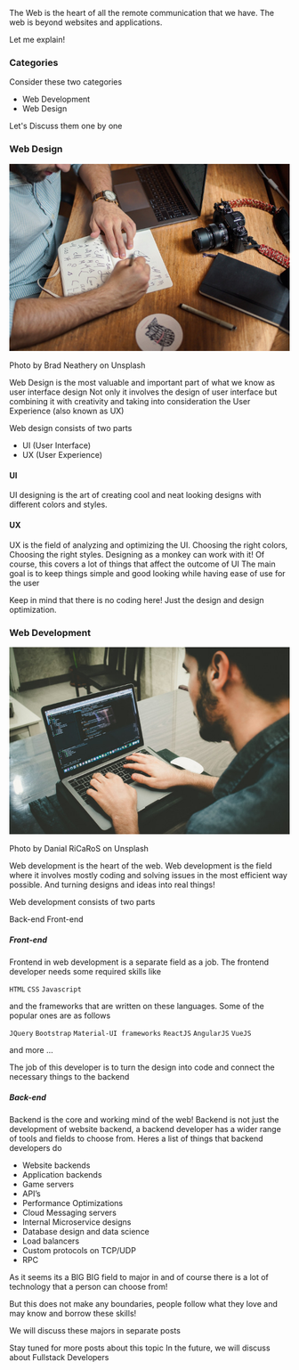 The Web is the heart of all the remote communication that we have.
The web is beyond websites and applications.

Let me explain!

### Categories
Consider these two categories

* Web Development
* Web Design

Let's Discuss them one by one

### Web Design
![Web Designer](../webdesigner.jpg)

Photo by Brad Neathery on Unsplash

Web Design is the most valuable and important part of what we know as user interface design
Not only it involves the design of user interface but combining it with creativity and taking into consideration the User Experience (also known as UX)

Web design consists of two parts

* UI (User Interface)
* UX (User Experience)

#### UI 
UI designing is the art of creating cool and neat looking designs with different colors and styles.

#### UX
UX is the field of analyzing and optimizing the UI.
Choosing the right colors, Choosing the right styles. Designing as a monkey can work with it!
Of course, this covers a lot of things that affect the outcome of UI
The main goal is to keep things simple and good looking while having ease of use for the user 

Keep in mind that there is no coding here! Just the design and design optimization.

### Web Development

![Web Developer](../webdeveloper.jpg)

Photo by Danial RiCaRoS on Unsplash

Web development is the heart of the web.
Web development is the field where it involves mostly coding and solving issues in the most efficient way possible. And turning designs and ideas into real things!

Web development consists of two parts

Back-end
Front-end

##### Front-end

Frontend in web development is a separate field as a job. 
The frontend developer needs some required skills like 

`HTML` `CSS` `Javascript`

 and the frameworks that are written on these languages. Some of the popular ones are as follows 
 
 `JQuery` `Bootstrap` `Material-UI frameworks` `ReactJS‍‍‍‍‍‍‍‍‍‍‍‍‍` `AngularJS` `VueJS` 
 
 and more …

The job of this developer is to turn the design into code and connect the necessary things to the backend

##### Back-end

Backend is the core and working mind of the web!
Backend is not just the development of website backend, a backend developer has a wider range of tools and fields to choose from.
Heres a list of things that backend developers do
* Website backends
* Application backends
* Game servers
* API’s
* Performance Optimizations
* Cloud Messaging servers
* Internal Microservice designs
* Database design and data science 
* Load balancers
* Custom protocols on TCP/UDP
* RPC

As it seems its a BIG BIG field to major in and of course there is a lot of technology that a person can choose from!

But this does not make any boundaries, people follow what they love and may know and borrow these skills!

We will discuss these majors in separate posts

Stay tuned for more posts about this topic
In the future, we will discuss about Fullstack Developers

